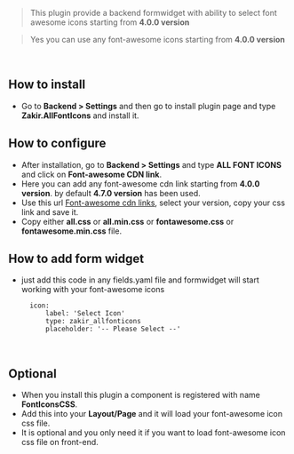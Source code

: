 
> This plugin provide a backend formwidget with ability to select font awesome icons starting from **4.0.0 version**

> Yes you can use any font-awesome icons starting from **4.0.0 version**

&nbsp;
## How to install
- Go to **Backend > Settings** and then go to install plugin page and type **Zakir.AllFontIcons** and install it.

## How to configure
- After installation, go to **Backend > Settings** and type **ALL FONT ICONS** and click on **Font-awesome CDN link**.
- Here you can add any font-awesome cdn link starting from **4.0.0 version**. by default **4.7.0 version** has been used.
- Use this url [Font-awesome cdn links](https://cdnjs.com/libraries/font-awesome), select your version, copy your css link and save it.
- Copy either **all.css** or **all.min.css** or **fontawesome.css** or **fontawesome.min.css** file.

## How to add form widget
- just add this code in any fields.yaml file and formwidget will start working with your font-awesome icons

		icon:
		    label: 'Select Icon'
		    type: zakir_allfonticons
		    placeholder: '-- Please Select --'
		
&nbsp;

## Optional
- When you install this plugin a component is registered with name **FontIconsCSS**.
- Add this into your **Layout/Page** and it will load your font-awesome icon css file.
- It is optional and you only need it if you want to load font-awesome icon css file on front-end.
